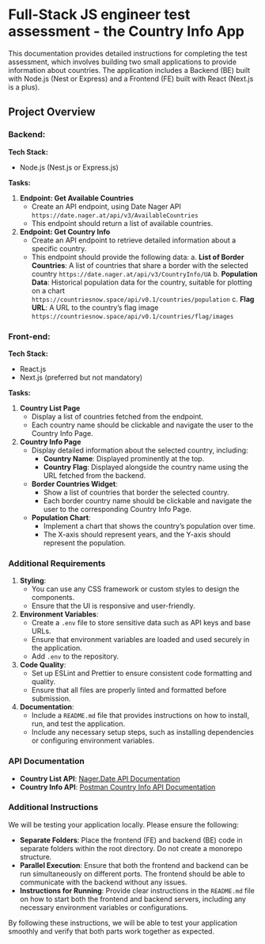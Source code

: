# Full-Stack JS engineer test assessment - the Country Info App

This documentation provides detailed instructions for completing the test assessment, which involves building two small applications to provide information about countries. The application includes a Backend (BE) built with Node.js (Nest or Express) and a Frontend (FE) built with React (Next.js is a plus).

## Project Overview

### Backend:

**Tech Stack:**

- Node.js (Nest.js or Express.js)

**Tasks:**

1. **Endpoint: Get Available Countries**
   - Create an API endpoint, using Date Nager API `https://date.nager.at/api/v3/AvailableCountries`
   - This endpoint should return a list of available countries.
2. **Endpoint: Get Country Info**
   - Create an API endpoint to retrieve detailed information about a specific country.
   - This endpoint should provide the following data:
     a. **List of Border Countries**: A list of countries that share a border with the selected country `https://date.nager.at/api/v3/CountryInfo/UA`
     b. **Population Data**: Historical population data for the country, suitable for plotting on a chart `https://countriesnow.space/api/v0.1/countries/population`
     c. **Flag URL**: A URL to the country’s flag image `https://countriesnow.space/api/v0.1/countries/flag/images`

### Front-end:

**Tech Stack:**

- React.js
- Next.js (preferred but not mandatory)

**Tasks:**

1. **Country List Page**
   - Display a list of countries fetched from the endpoint.
   - Each country name should be clickable and navigate the user to the Country Info Page.
2. **Country Info Page**
   - Display detailed information about the selected country, including:
     - **Country Name**: Displayed prominently at the top.
     - **Country Flag**: Displayed alongside the country name using the URL fetched from the backend.
   - **Border Countries Widget**:
     - Show a list of countries that border the selected country.
     - Each border country name should be clickable and navigate the user to the corresponding Country Info Page.
   - **Population Chart**:
     - Implement a chart that shows the country’s population over time.
     - The X-axis should represent years, and the Y-axis should represent the population.

### Additional Requirements

1. **Styling**:
   - You can use any CSS framework or custom styles to design the components.
   - Ensure that the UI is responsive and user-friendly.
2. **Environment Variables**:
   - Create a `.env` file to store sensitive data such as API keys and base URLs.
   - Ensure that environment variables are loaded and used securely in the application.
   - Add `.env` to the repository.
3. **Code Quality**:
   - Set up ESLint and Prettier to ensure consistent code formatting and quality.
   - Ensure that all files are properly linted and formatted before submission.
4. **Documentation**:
   - Include a `README.md` file that provides instructions on how to install, run, and test the application.
   - Include any necessary setup steps, such as installing dependencies or configuring environment variables.

### API Documentation

- **Country List API**: [Nager.Date API Documentation](https://date.nager.at/swagger/index.html)
- **Country Info API**: [Postman Country Info API Documentation](https://documenter.getpostman.com/view/1134062/T1LJjU52)

### Additional Instructions

We will be testing your application locally. Please ensure the following:

- **Separate Folders**: Place the frontend (FE) and backend (BE) code in separate folders within the root directory. Do not create a monorepo structure.
- **Parallel Execution**: Ensure that both the frontend and backend can be run simultaneously on different ports. The frontend should be able to communicate with the backend without any issues.
- **Instructions for Running**: Provide clear instructions in the `README.md` file on how to start both the frontend and backend servers, including any necessary environment variables or configurations.

By following these instructions, we will be able to test your application smoothly and verify that both parts work together as expected.
